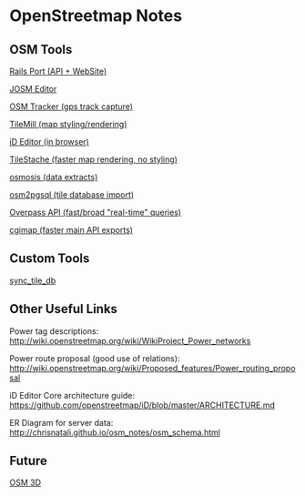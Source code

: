 OpenStreetmap Notes
====================


OSM Tools
---------

[Rails Port (API + WebSite)](https://github.com/openstreetmap/openstreetmap-website)

[JOSM Editor](http://josm.openstreetmap.de/wiki)

[OSM Tracker (gps track capture)](http://wiki.openstreetmap.org/wiki/OSMtracker_(Android))

[TileMill (map styling/rendering)](http://wiki.openstreetmap.org/wiki/TileMill)

[iD Editor (in browser)](https://github.com/openstreetmap/iD)

[TileStache (faster map rendering, no styling)](http://tilestache.org/)

[osmosis (data extracts)](https://wiki.openstreetmap.org/wiki/Osmosis)

[osm2pgsql (tile database import)](http://wiki.openstreetmap.org/wiki/Osm2pgsql)

[Overpass API (fast/broad "real-time" queries)](http://wiki.openstreetmap.org/wiki/Overpass_API)

[cgimap (faster main API exports)](https://github.com/zerebubuth/openstreetmap-cgimap)

Custom Tools
------------

[sync_tile_db](https://github.com/chrisnatali/osm-utils/blob/master/sync_tile_db.sh)


Other Useful Links
------------------

Power tag descriptions:  http://wiki.openstreetmap.org/wiki/WikiProject_Power_networks

Power route proposal (good use of relations):  http://wiki.openstreetmap.org/wiki/Proposed_features/Power_routing_proposal

iD Editor Core architecture guide:  https://github.com/openstreetmap/iD/blob/master/ARCHITECTURE.md

ER Diagram for server data:  http://chrisnatali.github.io/osm_notes/osm_schema.html

Future
------

[OSM 3D](http://wiki.openstreetmap.org/wiki/OSM-3D)
